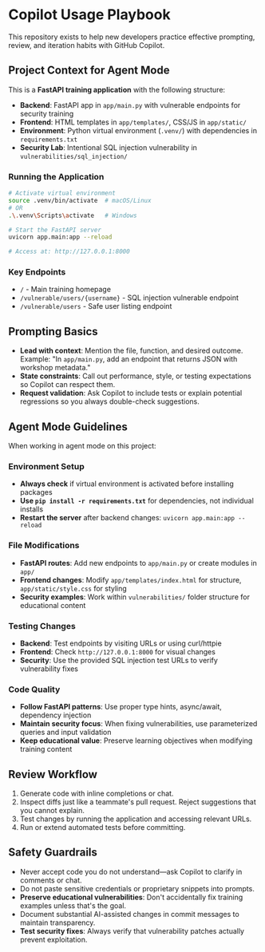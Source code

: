 # Copilot Usage Playbook

This repository exists to help new developers practice effective prompting, review, and iteration habits with GitHub Copilot.

## Project Context for Agent Mode

This is a **FastAPI training application** with the following structure:
- **Backend**: FastAPI app in `app/main.py` with vulnerable endpoints for security training
- **Frontend**: HTML templates in `app/templates/`, CSS/JS in `app/static/`
- **Environment**: Python virtual environment (`.venv/`) with dependencies in `requirements.txt`
- **Security Lab**: Intentional SQL injection vulnerability in `vulnerabilities/sql_injection/`

### Running the Application
```bash
# Activate virtual environment
source .venv/bin/activate  # macOS/Linux
# OR
.\.venv\Scripts\activate   # Windows

# Start the FastAPI server
uvicorn app.main:app --reload

# Access at: http://127.0.0.1:8000
```

### Key Endpoints
- `/` - Main training homepage
- `/vulnerable/users/{username}` - SQL injection vulnerable endpoint
- `/vulnerable/users` - Safe user listing endpoint

## Prompting Basics

- **Lead with context**: Mention the file, function, and desired outcome. Example: "In `app/main.py`, add an endpoint that returns JSON with workshop metadata."
- **State constraints**: Call out performance, style, or testing expectations so Copilot can respect them.
- **Request validation**: Ask Copilot to include tests or explain potential regressions so you always double-check suggestions.

## Agent Mode Guidelines

When working in agent mode on this project:

### Environment Setup
- **Always check** if virtual environment is activated before installing packages
- **Use `pip install -r requirements.txt`** for dependencies, not individual installs
- **Restart the server** after backend changes: `uvicorn app.main:app --reload`

### File Modifications
- **FastAPI routes**: Add new endpoints to `app/main.py` or create modules in `app/`
- **Frontend changes**: Modify `app/templates/index.html` for structure, `app/static/style.css` for styling
- **Security examples**: Work within `vulnerabilities/` folder structure for educational content

### Testing Changes
- **Backend**: Test endpoints by visiting URLs or using curl/httpie
- **Frontend**: Check `http://127.0.0.1:8000` for visual changes
- **Security**: Use the provided SQL injection test URLs to verify vulnerability fixes

### Code Quality
- **Follow FastAPI patterns**: Use proper type hints, async/await, dependency injection
- **Maintain security focus**: When fixing vulnerabilities, use parameterized queries and input validation
- **Keep educational value**: Preserve learning objectives when modifying training content

## Review Workflow

1. Generate code with inline completions or chat.
2. Inspect diffs just like a teammate's pull request. Reject suggestions that you cannot explain.
3. Test changes by running the application and accessing relevant URLs.
4. Run or extend automated tests before committing.

## Safety Guardrails

- Never accept code you do not understand—ask Copilot to clarify in comments or chat.
- Do not paste sensitive credentials or proprietary snippets into prompts.
- **Preserve educational vulnerabilities**: Don't accidentally fix training examples unless that's the goal.
- Document substantial AI-assisted changes in commit messages to maintain transparency.
- **Test security fixes**: Always verify that vulnerability patches actually prevent exploitation.
